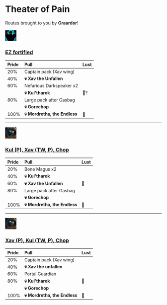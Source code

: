 # Theater of Pain


Routes brought to you by **Graardor**!



![Fortified](../__media/fortified.png)

### [EZ fortified](https://raw.githubusercontent.com/holicron/Routes/main/Theater%20of%20Pain/EZ%20Fortified.txt)

| Pride | Pull | Lust |
| :-- | :-- | :-- |
| 20%  | Captain pack (Xav wing) | |
| 40% | **💀 Xav the Unfallen** | |
| 60%  | Nefarious Darkspeaker x2 | |
|   | **💀 Kul'tharok** | 💢? |
| 80% | Large pack after Gasbag | |
| |  **💀 Gorechop** | |
| 100% | **💀 Mordretha, the Endless** | 💢 |

---


![Tyrannical](../__media/tyrannical.png)

### [Kul (P), Xav (TW, P), Chop](https://raw.githubusercontent.com/holicron/Routes/main/Theater%20of%20Pain/Kul%20(P)%2C%20Xav%20(TW%2C%20P)%2C%20Chop.txt)

| Pride | Pull | Lust |
| :-- | :-- | :-- |
| 20% | Bone Magus x2 | |
| 40% | **💀 Kul'tharok** | |
| 60% | **💀 Xav the Unfallen** | 💢 |
| 80% | Large pack after Gasbag | |
| |  **💀 Gorechop** | |
| 100% | **💀 Mordretha, the Endless** | 💢 |

---

![Tyrannical](../__media/tyrannical.png)

### [Xav (P), Kul (TW, P), Chop](https://raw.githubusercontent.com/holicron/Routes/main/Theater%20of%20Pain/Xav%20(P)%2C%20Kul%20(TW%2C%20P)%2C%20Chop.txt)

| Pride | Pull | Lust |
| :-- | :-- | :-- |
| 20%  | Captain pack (Xav wing) | |
| 40%  | **💀 Xav the unfallen** | |
| 60%  | Portal Guardian | |
| 80%  | **💀 Kul'tharok** | 💢 |
| |  **💀 Gorechop** | |
| 100% | **💀 Mordretha, the Endless** | 💢 |

